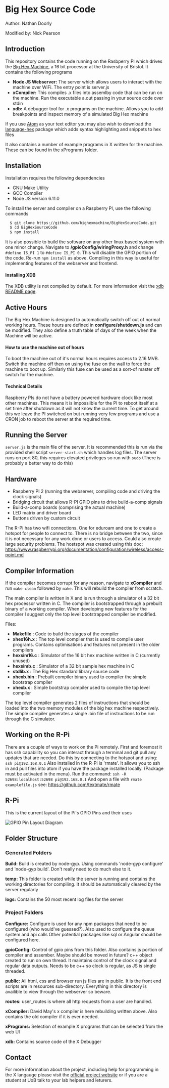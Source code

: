 # Big Hex Source Code

Author: Nathan Doorly

Modified by: Nick Pearson

## Introduction

This repository contains the code running on the Rasbperry PI which drives the [Big Hex Machine](https://bighexmachine.github.io/), a 16 bit processor at the University of Bristol. It contains the following programs
 * **Node JS Webserver:** The server which allows users to interact with the machine over WiFi. The entry point is server.js
 * **xCompiler:** This compiles .x files into assemlby code that can be run on the machine. Run the executable a.out passing in your source code over stdin
 * **xdb:** A debugger tool for .x programs on the machine. Allows you to add breakpoints and inspect memory of a simulated Big Hex machine

If you use [Atom](https://atom.io/) as your text editor you may also wish to download the [language-hex](https://atom.io/packages/language-hex) package which adds syntax highlighting and snippets to hex files

It also contains a number of example programs in X written for the machine. These can be found in the xPrograms folder.

## Installation

Installation requires the following dependencies
 * GNU Make Utility
 * GCC Compiler
 * Node JS version 6.11.0

To install the server and compiler on a Raspberry PI, use the following commands
```bash
  $ git clone https://github.com/bighexmachine/BigHexSourceCode.git
  $ cd BigHexSourceCode
  $ npm install
```
It is also possible to build the software on any other linux based system with one minor change. Navigate to **/gpioConfig/wiringProxy.h** and change `#define IS_PI 1` to `#define IS_PI 0`. This will disable the GPIO portion of the code. Re-run `npm install` as above. Compiling in this way is useful for implementing features of the webserver and frontend.

#### Installing XDB

The XDB utility is not compiled by default. For more information visit the [xdb README page](https://github.com/bighexmachine/BigHexSourceCode/tree/master/xdb).

## Active Hours

The Big Hex Machine is designed to automatically switch off out of normal working hours. These hours are defined in **configure/shutdown.js** and can be modified. They also define a truth table of days of the week when the Machine will be active.

#### How to use the machine out of hours

To boot the machine out of it's normal hours requires access to 2.16 MVB. Switch the machine off then on using the fuse on the wall to force the machine to boot up. Similarly this fuse can be used as a sort-of master off switch for the machine.

#### Technical Details
Raspberry PIs do not have a battery powered hardware clock like most other machines. This means it is impossilble for the PI to reboot itself at a set time after shutdown as it will not know the current time. To get around this we leave the PI switched on but running very few programs and use a CRON job to reboot the server at the required time.

## Running the Server

`server.js` is the main file of the server. It is recommended this is run via the provided shell script `server-start.sh` which handles log files.
The server runs on port 80, this requires elevated privileges so run with `sudo` (There is probably a better way to do this)

## Hardware
 * Raspberry PI 2 (running the webserver, compiling code and driving the clock signals)
 * Bridging circuit that allows R-PI GPIO pins to drive build-a-comp signals
 * Build-a-comp boards (comprising the actual machine)
 * LED matrix and driver board
 * Buttons driven by custom circuit

The R-Pi has two wifi connections. One for eduroam and one to create a hotspot for people to connect to. There is no
bridge between the two, since it is not necessary for any work done or users to access. Could also create large security
problems.
The hostspot was created using this doc: https://www.raspberrypi.org/documentation/configuration/wireless/access-point.md

## Compiler Information
If the compiler becomes corrupt for any reason, navigate to **xCompiler** and run `make clean` followed by `make`. This will rebuild the compiler from scratch.

The main compiler is written in X and is run through a simulator of a 32 bit hex processor written in C. The compiler is bootstrapped through a prebuilt binary of a working compiler. When developing new features for the compiler I suggest only the top level bootstrapped compiler be modified.

Files:
 * **Makefile** : Code to build the stages of the compiler
 * **xhex16h.x** : The top level compiler that is used to compile user programs. Contains optimisations and features not present in the older compilers
 * **hexsim16.c** : Simulator of the 16 bit hex machine written in C (currently unused)
 * **hexsimb.c** : Simulator of a 32 bit sample hex machine in C
 * **stdlib.x** : The Big Hex standard library source code
 * **xhexb.bin** : Prebuilt compiler binary used to compiler the simple bootstrap compiler
 * **xhexb.x** : Simple bootstrap compiler used to compile the top level compiler

The top level compiler generates 2 files of instructions that should be loaded into the two memory modules of the big hex machine respectively. The simple compiler generates a single .bin file of instructions to be run through the C simulator.

## Working on the R-Pi
There are a couple of ways to work on the Pi remotely. First and foremost it has ssh capability so you can
interact through a terminal and git pull any updates that are needed. Do this by connecting to the hotspot
and using:
`
    ssh pi@192.168.0.1
`
Also installed in the R-Pi is 'rmate'. It allows you to ssh in and pull files into atom if you have the package
installed locally. (Package must be activated in the menu). Run the command:
`
    ssh -R 52698:localhost:52698 pi@192.168.0.1
`
And open a file with
`
    rmate examplefile.js
`
see: https://github.com/textmate/rmate


## R-Pi

This is the current layout of the Pi's GPIO Pins and their uses

![GPIO Pin Layout Diagram](pi.jpg)


## Folder Structure

### Generated Folders
**Build:**
Build is created by node-gyp. Using commands 'node-gyp configure' and 'node-gyp build'. Don't really need to do much else to it.

**temp:**
This folder is created while the server is running and contains the working directories for compiling. It should be automatically cleared by the server regularly

**logs:**
Contains the 50 most recent log files for the server

### Project Folders
**Configure:**
Configure is used for any npm packages that need to be configured (who would've guessed?). Also used to configure the queue system and api calls Other potential packages like sql or Angular should be configured here.

**gpioConfig:**
Control of gpio pins from this folder. Also contains js portion of compiler and assember. Maybe should be moved in future?
c++ object created to run on own thread. It maintains control of the clock signal and regular data outputs. Needs to be c++ so clock is regular, as JS is single threaded.

**public:**
All html, css and browser run js files are in public. It is the front end scripts are in resources sub-directory. Everything in this directory is availible to view through the webserver so beware.

**routes:**
user_routes is where all http requests from a user are handled.

**xCompiler:**
David May's x compiler is here rebuilding written above. Also contains the old compiler if it is ever needed.

**xPrograms:**
Selection of example X programs that can be selected from the web UI

**xdb:**
Contains source code of the X Debugger

## Contact

For more information about the project, including help for programming in the X langauge please visit the [official project website](https://bighexmachine.github.io/) or if you are a student at UoB talk to your lab helpers and leturers.
